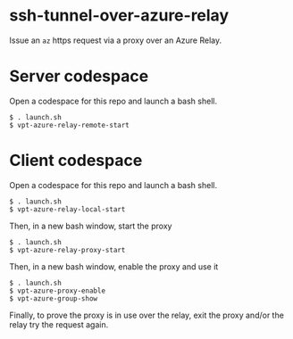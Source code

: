 # ssh-tunnel-over-azure-relay
Issue an `az` https request via a proxy over an Azure Relay.

# Server codespace
Open a codespace for this repo and launch a bash shell. 
```
$ . launch.sh
$ vpt-azure-relay-remote-start
```
# Client codespace
Open a codespace for this repo and launch a bash shell.
```
$ . launch.sh
$ vpt-azure-relay-local-start
```
Then, in a new bash window, start the proxy
```
$ . launch.sh
$ vpt-azure-relay-proxy-start
```
Then, in a new bash window, enable the proxy and use it
```
$ . launch.sh
$ vpt-azure-proxy-enable
$ vpt-azure-group-show
```
Finally, to prove the proxy is in use over the relay, exit the proxy and/or the relay try the request again.